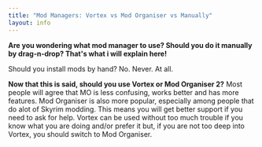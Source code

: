 ```yaml
---
title: "Mod Managers: Vortex vs Mod Organiser vs Manually"
layout: info
---
```

 
**Are you wondering what mod manager to use? Should you do it manually by drag-n-drop? That's what i will explain here!**

Should you install mods by hand? No. Never. At all.

**Now that this is said, should you use Vortex or Mod Organiser 2?**
Most people will agree that MO is less confusing, works better and has more features. Mod Organiser is also more popular, especially among people that do alot of Skyrim modding. This means you will get better support if you need to ask for help. Vortex can be used without too much trouble if you know what you are doing and/or prefer it but, if you are not too deep into Vortex, you should switch to Mod Organiser.
